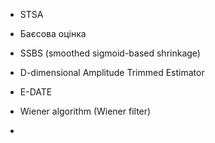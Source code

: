 
- STSA
- Баєсова оцінка
- SSBS (smoothed sigmoid-based shrinkage)
- D-dimensional Amplitude Trimmed Estimator
- E-DATE

- Wiener algorithm (Wiener filter)
- 

